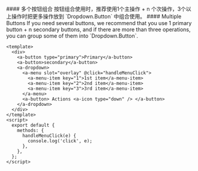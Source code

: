 <cn>
#### 多个按钮组合
按钮组合使用时，推荐使用1个主操作 + n 个次操作，3个以上操作时把更多操作放到 `Dropdown.Button` 中组合使用。
</cn>

<us>
#### Multiple Buttons
If you need several buttons, we recommend that you use 1 primary button + n secondary buttons, and if there are more than three operations, you can group some of them into `Dropdown.Button`.
</us>

```tpl
<template>
  <div>
    <a-button type="primary">Primary</a-button>
    <a-button>secondary</a-button>
    <a-dropdown>
      <a-menu slot="overlay" @click="handleMenuClick">
        <a-menu-item key="1">1st item</a-menu-item>
        <a-menu-item key="2">2nd item</a-menu-item>
        <a-menu-item key="3">3rd item</a-menu-item>
      </a-menu>
      <a-button> Actions <a-icon type="down" /> </a-button>
    </a-dropdown>
  </div>
</template>
<script>
  export default {
    methods: {
      handleMenuClick(e) {
        console.log('click', e);
      },
    },
  };
</script>
```
